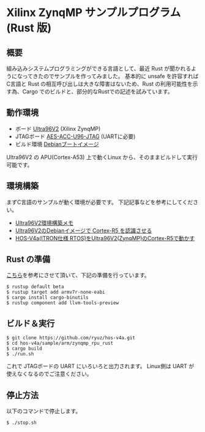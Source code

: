 # Xilinx ZynqMP サンプルプログラム (Rust 版)

## 概要

組み込みシステムプログラミングができる言語として、最近 Rust が聞かれるようになってきたのでサンプルを作ってみました。
基本的に unsafe を許容すれば C言語と Rust の相互呼び出しは大きな障害はないため、Rust の利用可能性を示す為、Cargo でのビルドと、部分的なRustでの記述を試みています。

## 動作環境

- ボード [Ultra96V2](https://japan.xilinx.com/products/boards-and-kits/1-vad4rl.html) (Xilinx ZynqMP)
- JTAGボード [AES-ACC-U96-JTAG](https://www.avnet.com/shop/japan/products/avnet-engineering-services/aes-acc-u96-jtag-3074457345636446168/) (UARTに必要)
- ビルド環境 [Debianブートイメージ](https://qiita.com/ikwzm/items/92221c5ea6abbd5e991c)


Ultra96V2 の APU(Cortex-A53) 上で動くLinux から、そのままビルドして実行可能です。


## 環境構築

まずC言語のサンプルが動く環境が必要です。
下記記事などを参考にしてください。

- [Ultra96V2環境構築メモ](https://github.com/ryuz/qrunch_blog/blob/master/entries/public/blog_2020_05_05_11_35_24.md)
- [Ultra96V2のDebianイメージで Cortex-R5 を認識させる](https://github.com/ryuz/qrunch_blog/blob/master/entries/public/blog_2020_05_05_11_35_24.md)
- [HOS-V4a(ITRON仕様 RTOS)をUltra96V2(ZynqMP)のCortex-R5で動かす](https://github.com/ryuz/qrunch_blog/blob/master/entries/public/blog_2020_05_23_10_27_18.md)


## Rust の準備

[こちら](https://tomo-wait-for-it-yuki.hatenablog.com/entry/2018/11/17/152359)を参考にさせて頂いて、下記の準備を行っています。

```
$ rustup default beta
$ rustup target add armv7r-none-eabi
$ cargo install cargo-binutils
$ rustup component add llvm-tools-preview
```

## ビルド＆実行

```
$ git clone https://github.com/ryuz/hos-v4a.git
$ cd hos-v4a/sample/arm/zynqmp_rpu_rust
$ cargo build
$ ./run.sh
```

これで JTAGボードの UART にいろいろと出力されます。
Linux側は UART が使えなくなるのでご注意ください。

## 停止方法


以下のコマンドで停止します。

```
$ ./stop.sh
```

